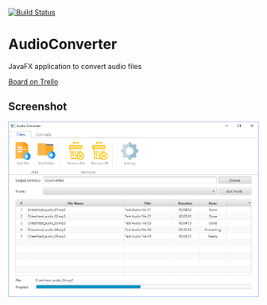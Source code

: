 [![Build Status](https://travis-ci.com/ysrbdlgn/AudioConverter.svg?token=Ngs4TKaRceA2Dt5tw6fj&branch=master)](https://travis-ci.com/ysrbdlgn/AudioConverter)
# AudioConverter
JavaFX application to convert audio files

[Board on Trello](https://trello.com/b/twPxxx59)

## Screenshot
<img src="img/screenshot_v1_01.png" width="800px" align="center" alt="Screenshot_v1_01"/>
